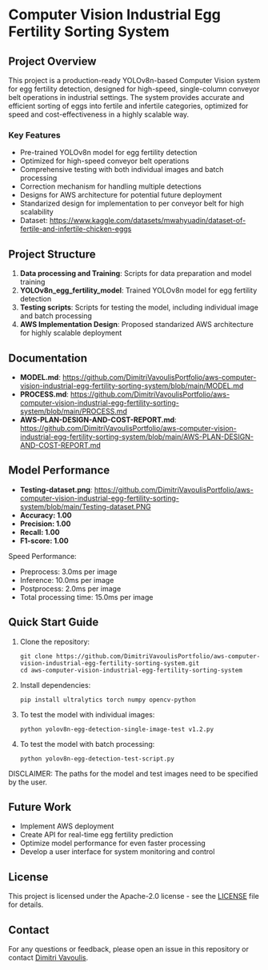 # Computer Vision Industrial Egg Fertility Sorting System

## Project Overview

This project is a production-ready YOLOv8n-based Computer Vision system for egg fertility detection, designed for high-speed, single-column conveyor belt operations in industrial settings. The system provides accurate and efficient sorting of eggs into fertile and infertile categories, optimized for speed and cost-effectiveness in a highly scalable way.

### Key Features

- Pre-trained YOLOv8n model for egg fertility detection
- Optimized for high-speed conveyor belt operations
- Comprehensive testing with both individual images and batch processing
- Correction mechanism for handling multiple detections
- Designs for AWS architecture for potential future deployment
- Standarized design for implementation to per conveyor belt for high scalability
- Dataset: https://www.kaggle.com/datasets/mwahyuadin/dataset-of-fertile-and-infertile-chicken-eggs

## Project Structure

1. **Data processing and Training**: Scripts for data preparation and model training
2. **YOLOv8n_egg_fertility_model**: Trained YOLOv8n model for egg fertility detection
3. **Testing scripts**: Scripts for testing the model, including individual image and batch processing
4. **AWS Implementation Design**: Proposed standarized AWS architecture for highly scalable deployment

## Documentation

- **MODEL.md**: https://github.com/DimitriVavoulisPortfolio/aws-computer-vision-industrial-egg-fertility-sorting-system/blob/main/MODEL.md
- **PROCESS.md**: https://github.com/DimitriVavoulisPortfolio/aws-computer-vision-industrial-egg-fertility-sorting-system/blob/main/PROCESS.md
- **AWS-PLAN-DESIGN-AND-COST-REPORT.md**: https://github.com/DimitriVavoulisPortfolio/aws-computer-vision-industrial-egg-fertility-sorting-system/blob/main/AWS-PLAN-DESIGN-AND-COST-REPORT.md

## Model Performance

- **Testing-dataset.png**: https://github.com/DimitriVavoulisPortfolio/aws-computer-vision-industrial-egg-fertility-sorting-system/blob/main/Testing-dataset.PNG
- **Accuracy: 1.00**
- **Precision: 1.00**
- **Recall: 1.00**
- **F1-score: 1.00**

Speed Performance:
- Preprocess: 3.0ms per image
- Inference: 10.0ms per image
- Postprocess: 2.0ms per image
- Total processing time: 15.0ms per image

## Quick Start Guide

1. Clone the repository:
   ```
   git clone https://github.com/DimitriVavoulisPortfolio/aws-computer-vision-industrial-egg-fertility-sorting-system.git
   cd aws-computer-vision-industrial-egg-fertility-sorting-system
   ```

2. Install dependencies:
   ```
   pip install ultralytics torch numpy opencv-python
   ```

3. To test the model with individual images:
   ```
   python yolov8n-egg-detection-single-image-test v1.2.py
   ```

4. To test the model with batch processing:
   ```
   python yolov8n-egg-detection-test-script.py
   ```
DISCLAIMER: The paths for the model and test images need to be specified by the user.

## Future Work

- Implement AWS deployment
- Create API for real-time egg fertility prediction
- Optimize model performance for even faster processing
- Develop a user interface for system monitoring and control

## License

This project is licensed under the Apache-2.0 license - see the [LICENSE](LICENSE) file for details.

## Contact

For any questions or feedback, please open an issue in this repository or contact [Dimitri Vavoulis](mailto:dimitrivavoulis3@gmail.com).
